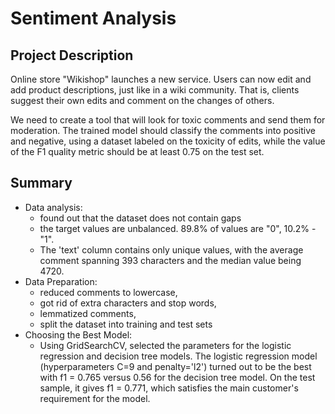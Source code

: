 # Sentiment Analysis
## Project Description
Online store "Wikishop" launches a new service. Users can now edit and add product descriptions, just like in a wiki community. That is, clients suggest their own edits and comment on the changes of others.

We need to create a tool that will look for toxic comments and send them for moderation. The trained model should classify the comments into positive and negative, using a dataset labeled on the toxicity of edits, while the value of the F1 quality metric should be at least 0.75 on the test set.

## Summary
* Data analysis: 
  * found out that the dataset does not contain gaps
  * the target values are unbalanced. 89.8% of values are "0", 10.2% - "1". 
  * The 'text' column contains only unique values, with the average comment spanning 393 characters and the median value being 4720.
* Data Preparation: 
  * reduced comments to lowercase, 
  * got rid of extra characters and stop words, 
  * lemmatized comments, 
  * split the dataset into training and test sets
* Choosing the Best Model:
  * Using GridSearchCV, selected the parameters for the logistic regression and decision tree models. The logistic regression model (hyperparameters C=9 and penalty='l2') turned out to be the best with f1 = 0.765 versus 0.56 for the decision tree model. On the test sample, it gives f1 = 0.771, which satisfies the main customer's requirement for the model.
